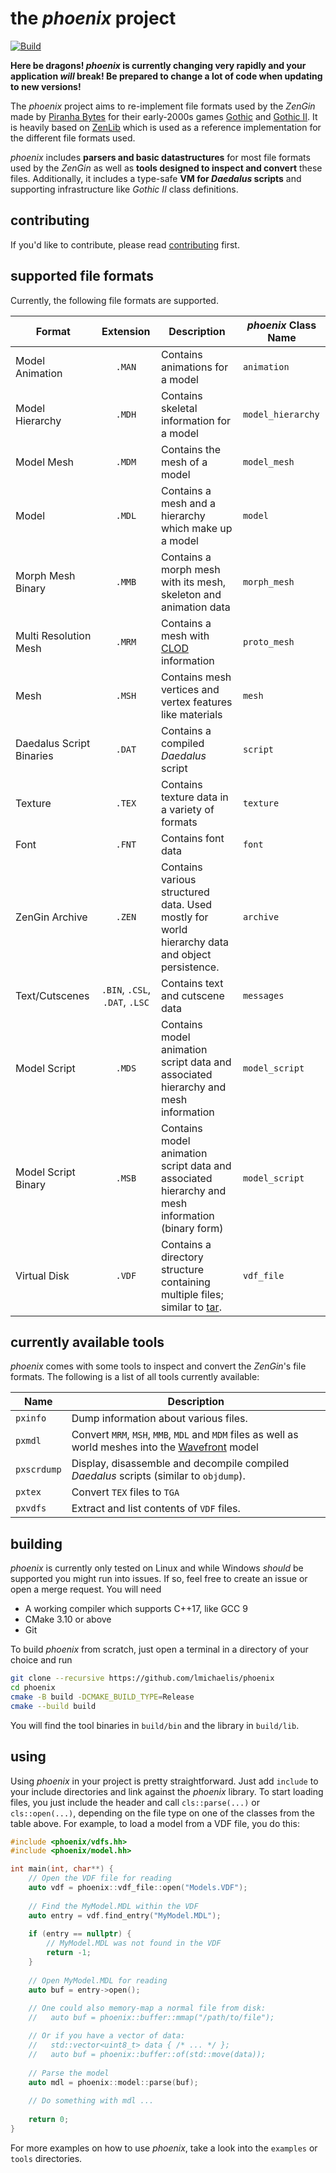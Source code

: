 # the _phoenix_ project
[![Build](https://github.com/lmichaelis/phoenix/actions/workflows/build.yml/badge.svg?branch=main)](https://github.com/lmichaelis/phoenix/actions/workflows/build.yml)

**Here be dragons! _phoenix_ is currently changing very rapidly and your application _will_ break! Be prepared to change
a lot of code when updating to new versions!**

The _phoenix_ project aims to re-implement file formats used by the _ZenGin_ made by [Piranha Bytes](https://www.piranha-bytes.com/)
for their early-2000s games [Gothic](https://en.wikipedia.org/wiki/Gothic_(video_game)) and [Gothic II](https://en.wikipedia.org/wiki/Gothic_II).
It is heavily based on [ZenLib](https://github.com/Try/ZenLib) which is used as a reference implementation for the
different file formats used.

_phoenix_ includes **parsers and basic datastructures** for most file formats used by the _ZenGin_ as well as **tools 
designed to inspect and convert** these files. Additionally, it includes a type-safe **VM for _Daedalus_ scripts** and
supporting infrastructure like _Gothic II_ class definitions.

## contributing
If you'd like to contribute, please read [contributing](contributing.md) first.

## supported file formats
Currently, the following file formats are supported.

| Format                   |           Extension            | Description                                                                                                                | _phoenix_ Class Name |
|--------------------------|:------------------------------:|----------------------------------------------------------------------------------------------------------------------------|----------------------|
| Model Animation          |             `.MAN`             | Contains animations for a model                                                                                            | `animation`          |
| Model Hierarchy          |             `.MDH`             | Contains skeletal information for a model                                                                                  | `model_hierarchy`    |
| Model Mesh               |             `.MDM`             | Contains the mesh of a model                                                                                               | `model_mesh`         |
| Model                    |             `.MDL`             | Contains a mesh and a hierarchy which make up a model                                                                      | `model`              |
| Morph Mesh Binary        |             `.MMB`             | Contains a morph mesh with its mesh, skeleton and animation data                                                           | `morph_mesh`         |
| Multi Resolution Mesh    |             `.MRM`             | Contains a mesh with [CLOD](https://en.wikipedia.org/wiki/Level_of_detail_(computer_graphics)) information                 | `proto_mesh`         |
| Mesh                     |             `.MSH`             | Contains mesh vertices and vertex features like materials                                                                  | `mesh`               |
| Daedalus Script Binaries |             `.DAT`             | Contains a compiled _Daedalus_ script                                                                                      | `script`             |
| Texture                  |             `.TEX`             | Contains texture data in a variety of formats                                                                              | `texture`            |
| Font                     |             `.FNT`             | Contains font data                                                                                                         | `font`               |
| ZenGin Archive           |             `.ZEN`             | Contains various structured data. Used mostly for world hierarchy data and object persistence.                             | `archive`            |
| Text/Cutscenes           | `.BIN`, `.CSL`, `.DAT`, `.LSC` | Contains text and cutscene data                                                                                            | `messages`           |
| Model Script             |             `.MDS`             | Contains model animation script data and associated hierarchy and mesh information                                         | `model_script`       |
| Model Script Binary      |             `.MSB`             | Contains model animation script data and associated hierarchy and mesh information (binary form)                           | `model_script`       |
| Virtual Disk             |             `.VDF`             | Contains a directory structure containing multiple files; similar to [tar](https://en.wikipedia.org/wiki/Tar_(computing)). | `vdf_file`           |

## currently available tools
_phoenix_ comes with some tools to inspect and convert the _ZenGin_'s file formats. The following is a list of all
tools currently available:

| Name        | Description                                                                                                                                              |
|-------------|----------------------------------------------------------------------------------------------------------------------------------------------------------|
| `pxinfo`    | Dump information about various files.                                                                                                                    |
| `pxmdl`     | Convert `MRM`, `MSH`, `MMB`, `MDL` and `MDM` files as well as world meshes into the [Wavefront](https://en.wikipedia.org/wiki/Wavefront_.obj_file) model |
| `pxscrdump` | Display, disassemble and decompile  compiled _Daedalus_ scripts (similar to `objdump`).                                                                  |
| `pxtex`     | Convert `TEX` files to `TGA`                                                                                                                             |
| `pxvdfs`    | Extract and list contents of `VDF` files.                                                                                                                |

## building
_phoenix_ is currently only tested on Linux and while Windows _should_ be supported you might run into issues. If so,
feel free to create an issue or open a merge request. You will need

* A working compiler which supports C++17, like GCC 9
* CMake 3.10 or above
* Git

To build _phoenix_ from scratch, just open a terminal in a directory of your choice and run

```bash
git clone --recursive https://github.com/lmichaelis/phoenix
cd phoenix
cmake -B build -DCMAKE_BUILD_TYPE=Release
cmake --build build
```

You will find the tool binaries in `build/bin` and the library in `build/lib`.

## using
Using _phoenix_ in your project is pretty straightforward. Just add `include` to your include directories and link
against the _phoenix_ library. To start loading files, you just include the header and call `cls::parse(...)` or 
`cls::open(...)`, depending on the file type on one of the classes from the table above. For example, to load a
model from a VDF file, you do this:

```cpp
#include <phoenix/vdfs.hh>
#include <phoenix/model.hh>

int main(int, char**) {
	// Open the VDF file for reading
	auto vdf = phoenix::vdf_file::open("Models.VDF");
	
	// Find the MyModel.MDL within the VDF
	auto entry = vdf.find_entry("MyModel.MDL");
	
	if (entry == nullptr) {
		// MyModel.MDL was not found in the VDF
		return -1;
	}
	
	// Open MyModel.MDL for reading
	auto buf = entry->open();
	
	// One could also memory-map a normal file from disk:
	//   auto buf = phoenix::buffer::mmap("/path/to/file");

	// Or if you have a vector of data:
	//   std::vector<uint8_t> data { /* ... */ };
	//   auto buf = phoenix::buffer::of(std::move(data));
	
	// Parse the model
	auto mdl = phoenix::model::parse(buf);
	
	// Do something with mdl ...
	
	return 0;
}
```

For more examples on how to use _phoenix_, take a look into the `examples` or `tools` directories.
